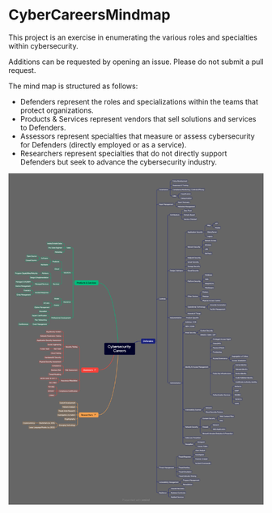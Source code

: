 # CyberCareersMindmap
This project is an exercise in enumerating the various roles and specialties within cybersecurity.

Additions can be requested by opening an issue. Please do not submit a pull request.

The mind map is structured as follows:
- Defenders represent the roles and specializations within the teams that protect organizations.
- Products & Services represent vendors that sell solutions and services to Defenders.
- Assessors represent specialties that measure or assess cybersecurity for Defenders (directly employed or as a service).
- Researchers represent specialties that do not directly support Defenders but seek to advance the cybersecurity industry.


![](Cybersecurity%20Careers.png)
